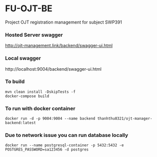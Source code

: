 # FU-OJT-BE

Project OJT registration management for subject SWP391

### Hosted Server swagger

http://ojt-management.link/backend/swagger-ui.html

### Local swagger

http://localhost:9004/backend/swagger-ui.html

### To build

````shell
mvn clean install -DskipTests -f
docker-compose build
````

### To run with docker container

````shell
docker run -d -p 9004:9004 --name backend thanhthu0321/ojt-manager-backend:latest
````

### Due to network issue you can run database locally

````shell
docker run --name postgresql-container -p 5432:5432 -e POSTGRES_PASSWORD=sa123456 -d postgres
````
